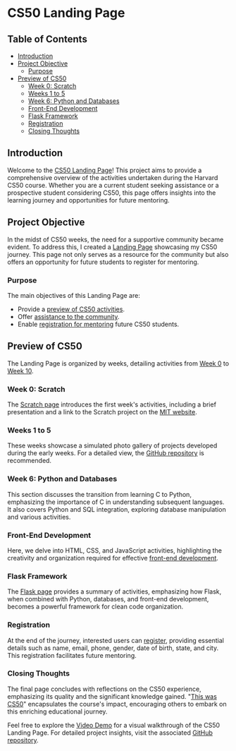 # CS50 Landing Page

## Table of Contents
- [Introduction](#introduction)
- [Project Objective](#project-objective)
  - [Purpose](#purpose)
- [Preview of CS50](#preview-of-cs50)
  - [Week 0: Scratch](#week-0-scratch)
  - [Weeks 1 to 5](#weeks-1-to-5)
  - [Week 6: Python and Databases](#week-6-python-and-databases)
  - [Front-End Development](#front-end-development)
  - [Flask Framework](#flask-framework)
  - [Registration](#registration)
  - [Closing Thoughts](#closing-thoughts)

## Introduction
Welcome to the [CS50 Landing Page](#)! This project aims to provide a comprehensive overview of the activities undertaken during the Harvard CS50 course. Whether you are a current student seeking assistance or a prospective student considering CS50, this page offers insights into the learning journey and opportunities for future mentoring.

## Project Objective
In the midst of CS50 weeks, the need for a supportive community became evident. To address this, I created a [Landing Page](#) showcasing my CS50 journey. This page not only serves as a resource for the community but also offers an opportunity for future students to register for mentoring.

### Purpose
The main objectives of this Landing Page are:
- Provide a [preview of CS50 activities](#).
- Offer [assistance to the community](#).
- Enable [registration for mentoring](#) future CS50 students.

## Preview of CS50
The Landing Page is organized by weeks, detailing activities from [Week 0](#) to [Week 10](#).

### Week 0: Scratch
The [Scratch page](#) introduces the first week's activities, including a brief presentation and a link to the Scratch project on the [MIT website](#).

### Weeks 1 to 5
These weeks showcase a simulated photo gallery of projects developed during the early weeks. For a detailed view, the [GitHub repository](#) is recommended.

### Week 6: Python and Databases
This section discusses the transition from learning C to Python, emphasizing the importance of C in understanding subsequent languages. It also covers Python and SQL integration, exploring database manipulation and various activities.

### Front-End Development
Here, we delve into HTML, CSS, and JavaScript activities, highlighting the creativity and organization required for effective [front-end development](#).

### Flask Framework
The [Flask page](#) provides a summary of activities, emphasizing how Flask, when combined with Python, databases, and front-end development, becomes a powerful framework for clean code organization.

### Registration
At the end of the journey, interested users can [register](#), providing essential details such as name, email, phone, gender, date of birth, state, and city. This registration facilitates future mentoring.

### Closing Thoughts
The final page concludes with reflections on the CS50 experience, emphasizing its quality and the significant knowledge gained. "[This was CS50](#)" encapsulates the course's impact, encouraging others to embark on this enriching educational journey.

Feel free to explore the [Video Demo](https://www.youtube.com/watch?v=sMItbCt4GBU) for a visual walkthrough of the CS50 Landing Page. For detailed project insights, visit the associated [GitHub repository](#).
